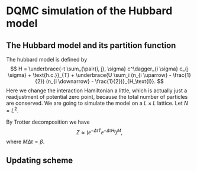 # DQMC simulation of the Hubbard model

## The Hubbard model and its partition function

The hubbard model is defined by
$$
H = \underbrace{-t \sum_{\pair{i, j}, \sigma} c^\dagger_{i \sigma} c_{j \sigma} + \text{h.c.}}_{T} + \underbrace{U \sum_i (n_{i \uparrow} - \frac{1}{2}) (n_{i \downarrow} - \frac{1}{2})}_{H_\text{I}}.
$$
Here we change the interaction Hamiltonian a little, which is actually just a readjustment of potential zero point, because the total number of particles are conserved.
We are going to simulate the model on a $L \times L$ lattice. Let $N = L^2$.

By Trotter decomposition we have
$$
Z \approx (\ee^{- \Delta \tau T} \ee^{-\Delta \tau H_\text{I}})^M,
$$
where $M \Delta \tau = \beta$.

## Updating scheme



## 